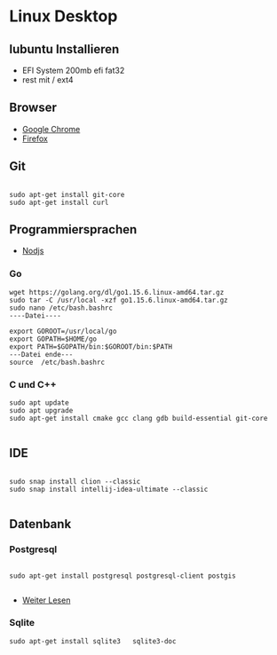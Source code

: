 # Linux Desktop

## lubuntu Installieren

* EFI System 200mb efi fat32
* rest mit / ext4


## Browser

* [Google Chrome](https://www.google.de/chrome)
* [Firefox](https://www.mozilla.org/de/firefox/developer)


## Git

```

sudo apt-get install git-core
sudo apt-get install curl

```

## Programmiersprachen


* [Nodjs](https://github.com/nodesource/distributions/blob/master/README.md)

### Go

```
wget https://golang.org/dl/go1.15.6.linux-amd64.tar.gz
sudo tar -C /usr/local -xzf go1.15.6.linux-amd64.tar.gz
sudo nano /etc/bash.bashrc
----Datei----

export GOROOT=/usr/local/go
export GOPATH=$HOME/go
export PATH=$GOPATH/bin:$GOROOT/bin:$PATH
---Datei ende---
source  /etc/bash.bashrc

```

### C und C++

``` 
sudo apt update
sudo apt upgrade
sudo apt-get install cmake gcc clang gdb build-essential git-core


```





## IDE

```

sudo snap install clion --classic
sudo snap install intellij-idea-ultimate --classic


```

## Datenbank
### Postgresql

```

sudo apt-get install postgresql postgresql-client postgis


```

* [Weiter Lesen](https://wiki.ubuntuusers.de/PostgreSQL)


### Sqlite

```
sudo apt-get install sqlite3   sqlite3-doc 


```
